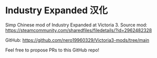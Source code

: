# Industry Expanded 汉化

Simp Chinese mod of Industry Expanded at Victoria 3. Source mod: https://steamcommunity.com/sharedfiles/filedetails/?id=2962482328

GitHub: https://github.com/nero19960329/Victoria3-mods/tree/main

Feel free to propose PRs to this GitHub repo!
